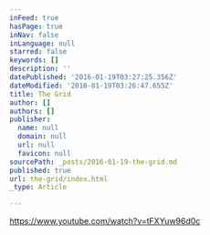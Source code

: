 ```yaml
---
inFeed: true
hasPage: true
inNav: false
inLanguage: null
starred: false
keywords: []
description: ''
datePublished: '2016-01-19T03:27:25.356Z'
dateModified: '2016-01-19T03:26:47.655Z'
title: The Grid
author: []
authors: []
publisher:
  name: null
  domain: null
  url: null
  favicon: null
sourcePath: _posts/2016-01-19-the-grid.md
published: true
url: the-grid/index.html
_type: Article

---
```

https://www.youtube.com/watch?v=tFXYuw96d0c
